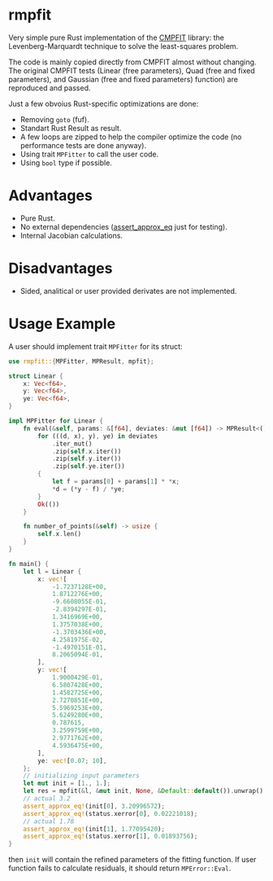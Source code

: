 # rmpfit

Very simple pure Rust implementation of the [CMPFIT](https://pages.physics.wisc.edu/~craigm/idl/cmpfit.html) library:
the Levenberg-Marquardt technique to solve the least-squares problem.

The code is mainly copied directly from CMPFIT almost without changing. The original CMPFIT tests (Linear (free
parameters), Quad (free and fixed parameters), and Gaussian (free and fixed parameters) function) are reproduced and
passed.

Just a few obvoius Rust-specific optimizations are done:

* Removing ```goto``` (fuf).
* Standart Rust Result as result.
* A few loops are zipped to help the compiler optimize the code
  (no performance tests are done anyway).
* Using trait ```MPFitter``` to call the user code.
* Using ```bool``` type if possible.

# Advantages

* Pure Rust.
* No external dependencies
  ([assert_approx_eq](https://docs.rs/assert_approx_eq/) just for testing).
* Internal Jacobian calculations.

# Disadvantages

* Sided, analitical or user provided derivates are not implemented.

# Usage Example

A user should implement trait ```MPFitter``` for its struct:

```rust
use rmpfit::{MPFitter, MPResult, mpfit};

struct Linear {
    x: Vec<f64>,
    y: Vec<f64>,
    ye: Vec<f64>,
}

impl MPFitter for Linear {
    fn eval(&self, params: &[f64], deviates: &mut [f64]) -> MPResult<()> {
        for (((d, x), y), ye) in deviates
            .iter_mut()
            .zip(self.x.iter())
            .zip(self.y.iter())
            .zip(self.ye.iter())
        {
            let f = params[0] + params[1] * *x;
            *d = (*y - f) / *ye;
        }
        Ok(())
    }

    fn number_of_points(&self) -> usize {
        self.x.len()
    }
}

fn main() {
    let l = Linear {
        x: vec![
            -1.7237128E+00,
            1.8712276E+00,
            -9.6608055E-01,
            -2.8394297E-01,
            1.3416969E+00,
            1.3757038E+00,
            -1.3703436E+00,
            4.2581975E-02,
            -1.4970151E-01,
            8.2065094E-01,
        ],
        y: vec![
            1.9000429E-01,
            6.5807428E+00,
            1.4582725E+00,
            2.7270851E+00,
            5.5969253E+00,
            5.6249280E+00,
            0.787615,
            3.2599759E+00,
            2.9771762E+00,
            4.5936475E+00,
        ],
        ye: vec![0.07; 10],
    };
    // initializing input parameters
    let mut init = [1., 1.];
    let res = mpfit(&l, &mut init, None, &Default::default()).unwrap();
    // actual 3.2
    assert_approx_eq!(init[0], 3.20996572);
    assert_approx_eq!(status.xerror[0], 0.02221018);
    // actual 1.78
    assert_approx_eq!(init[1], 1.77095420);
    assert_approx_eq!(status.xerror[1], 0.01893756);
}
```

then ```init``` will contain the refined parameters of the fitting function. If user function fails to calculate
residuals, it should return ```MPError::Eval```.

